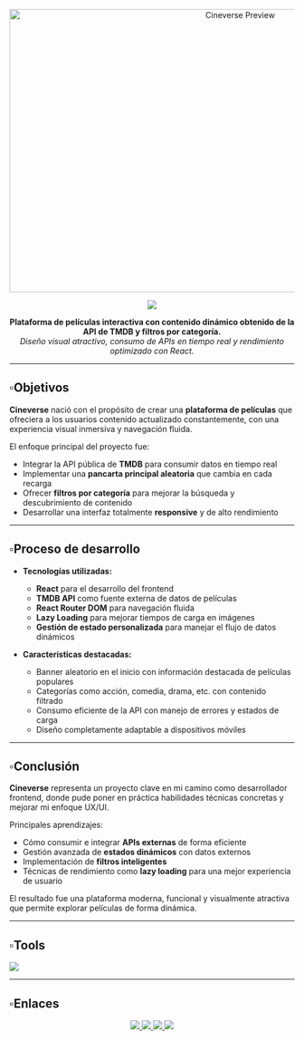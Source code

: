 <p align="center">
  <img src="https://i.postimg.cc/G37FRv2q/CINEVERSE-3.webp" alt="Cineverse Preview" width="800" height="500" />
</p>

<div align="center">
  <img src="https://readme-typing-svg.herokuapp.com/?font=Chela%20One&size=55&center=true&vCenter=true&width=500&height=70&duration=4000&lines=Cineverse;&color=fff;" />
</div>

<p align="center">
  <strong>Plataforma de películas interactiva con contenido dinámico obtenido de la API de TMDB y filtros por categoría.</strong><br/>
  <em>Diseño visual atractivo, consumo de APIs en tiempo real y rendimiento optimizado con React.</em>
</p>

---

## ▫️Objetivos

**Cineverse** nació con el propósito de crear una **plataforma de películas** que ofreciera a los usuarios contenido actualizado constantemente, con una experiencia visual inmersiva y navegación fluida.

El enfoque principal del proyecto fue:

- Integrar la API pública de **TMDB** para consumir datos en tiempo real
- Implementar una **pancarta principal aleatoria** que cambia en cada recarga
- Ofrecer **filtros por categoría** para mejorar la búsqueda y descubrimiento de contenido
- Desarrollar una interfaz totalmente **responsive** y de alto rendimiento

---

## ▫️Proceso de desarrollo

- **Tecnologías utilizadas:**
  - **React** para el desarrollo del frontend
  - **TMDB API** como fuente externa de datos de películas
  - **React Router DOM** para navegación fluida
  - **Lazy Loading** para mejorar tiempos de carga en imágenes
  - **Gestión de estado personalizada** para manejar el flujo de datos dinámicos

- **Características destacadas:**
  - Banner aleatorio en el inicio con información destacada de películas populares
  - Categorías como acción, comedia, drama, etc. con contenido filtrado
  - Consumo eficiente de la API con manejo de errores y estados de carga
  - Diseño completamente adaptable a dispositivos móviles

---

## ▫️Conclusión

**Cineverse** representa un proyecto clave en mi camino como desarrollador frontend, donde pude poner en práctica habilidades técnicas concretas y mejorar mi enfoque UX/UI.

Principales aprendizajes:

- Cómo consumir e integrar **APIs externas** de forma eficiente
- Gestión avanzada de **estados dinámicos** con datos externos
- Implementación de **filtros inteligentes**
- Técnicas de rendimiento como **lazy loading** para una mejor experiencia de usuario

El resultado fue una plataforma moderna, funcional y visualmente atractiva que permite explorar películas de forma dinámica.

---

## ▫️Tools

<img src="https://skillicons.dev/icons?i=react,tailwind,vercel,vite" />

---

## ▫️Enlaces

<div align="center"> 
  <a href="https://cineverce.web.app/" target="_blank">
    <img src="https://img.shields.io/badge/Website-1a73e8?style=for-the-badge&logo=google-chrome&logoColor=white" />
  </a>
  <a href="https://discord.gg/RMrVdprfJe" target="_blank">
    <img src="https://img.shields.io/badge/Discord-5865F2?style=for-the-badge&logo=discord&logoColor=white" />
  </a>
  <a href="https://www.linkedin.com/in/stivcode21/" target="_blank" >
    <img src="https://img.shields.io/badge/LinkedIn-0077B5?style=for-the-badge&logo=linkedin&logoColor=white" />
  </a>
  <a href="https://www.stivcode.com/" target="_blank">
     <img src="https://img.shields.io/badge/Portfolio-FF5722?style=for-the-badge&logo=todoist&logoColor=white" />
  </a>
</div>

